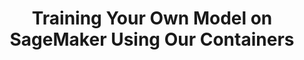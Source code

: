 ---
title: "Training Your Own Model on SageMaker Using Our Containers"
chapter: true
weight: 3
description: We will start by setting up your AWS account to develop robot applications with AWS RoboMaker. 
---